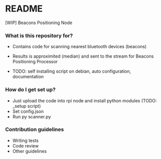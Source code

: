 # README #

[WIP] Beacons Positioning Node 

### What is this repository for? ###

* Contains code for scanning nearest bluetooth devices (beacons)
* Results is approximited (median) and sent to the stream for Beacons Positioning Processor

* TODO: self installing script on debian, auto configuration, documentation 

### How do I get set up? ###

* Just upload the code into rpi node and install python modules (TODO: _setup script)
* Set config.json
* Run py scanner.py

### Contribution guidelines ###

* Writing tests
* Code review
* Other guidelines
